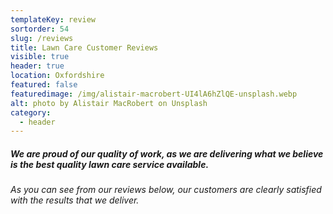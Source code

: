 ```yaml
---
templateKey: review
sortorder: 54
slug: /reviews
title: Lawn Care Customer Reviews
visible: true
header: true
location: Oxfordshire
featured: false 
featuredimage: /img/alistair-macrobert-UI4lA6hZlQE-unsplash.webp
alt: photo by Alistair MacRobert on Unsplash
category:
  - header
---
```

##### We are proud of our quality of work, as we are delivering what we believe is the best quality lawn care service available. #####

###### As you can see from our reviews below, our customers are clearly satisfied with the results that we deliver. ######
